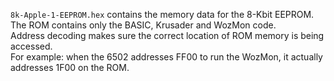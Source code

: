 `8k-Apple-1-EEPROM.hex` contains the memory data for the 8-Kbit EEPROM.  
The ROM contains only the BASIC, Krusader and WozMon code.  
Address decoding makes sure the correct location of ROM memory is being accessed.  
For example: when the 6502 addresses FF00 to run the WozMon, it actually addresses 1F00 on the ROM.